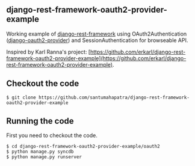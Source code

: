 ## django-rest-framework-oauth2-provider-example

Working example of [django-rest-framework](https://github.com/tomchristie/django-rest-framework/tree/master) using OAuth2Authentication ([django-oauth2-provider](https://github.com/caffeinehit/django-oauth2-provider)) and SessionAuthentication for browseable API.

Inspired by Karl Ranna's project: [https://github.com/erkarl/django-rest-framework-oauth2-provider-example](https://github.com/erkarl/django-rest-framework-oauth2-provider-example).


## Checkout the code

```shell
$ git clone https://github.com/santumahapatra/django-rest-framework-oauth2-provider-example
```

## Running the code

First you need to checkout the code. 

```shell
$ cd django-rest-framework-oauth2-provider-example/oauth2
$ python manage.py syncdb
$ python manage.py runserver
```